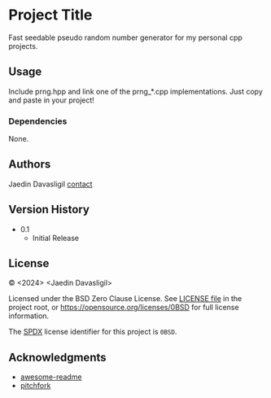 <!--
SPDX-License-Identifier: 0BSD
-->
# Project Title

Fast seedable pseudo random number generator for my personal cpp projects.

## Usage

Include prng.hpp and link one of the prng_*.cpp implementations. Just copy and
paste in your project!

### Dependencies

None.

## Authors

Jaedin Davasligil
[contact](jdavasligil.swimming625@slmails.com)

## Version History

* 0.1
    * Initial Release

## License
&copy; \<2024\> \<Jaedin Davasligil\>

Licensed under the BSD Zero Clause License. See [LICENSE file](LICENSE.md) in
the project root, or https://opensource.org/licenses/0BSD for full license
information.

The [SPDX](https://spdx.dev) license identifier for this project is `0BSD`.

## Acknowledgments

* [awesome-readme](https://github.com/matiassingers/awesome-readme)
* [pitchfork](https://api.csswg.org/bikeshed/?force=1&url=https://raw.githubusercontent.com/vector-of-bool/pitchfork/develop/data/spec.bs)
